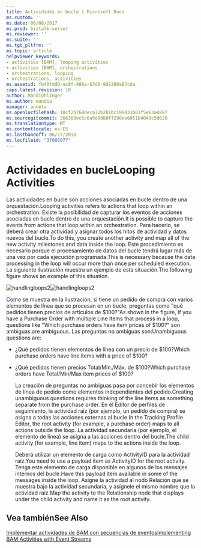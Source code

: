 ```yaml
---
title: Actividades en bucle | Microsoft Docs
ms.custom: ''
ms.date: 06/08/2017
ms.prod: biztalk-server
ms.reviewer: ''
ms.suite: ''
ms.tgt_pltfrm: ''
ms.topic: article
helpviewer_keywords:
- activities [BAM], looping activities
- activities [BAM], orchestrations
- orchestrations, looping
- orchestrations, activities
ms.assetid: fb40fdd0-ac8f-486a-b3d0-9d2200a87cda
caps.latest.revision: 10
author: MandiOhlinger
ms.author: mandia
manager: anneta
ms.openlocfilehash: 18cf2b768deca72b281bc189431b01f5e63a4887
ms.sourcegitcommit: 266308ec5c6a9d8d80ff298ee6051b4843c5d626
ms.translationtype: MT
ms.contentlocale: es-ES
ms.lasthandoff: 06/27/2018
ms.locfileid: "37005077"
---
```

# <a name="looping-activities"></a><span data-ttu-id="7a6b2-102">Actividades en bucle</span><span class="sxs-lookup"><span data-stu-id="7a6b2-102">Looping Activities</span></span>
<span data-ttu-id="7a6b2-103">Las actividades en bucle son acciones asociadas en bucle dentro de una orquestación.</span><span class="sxs-lookup"><span data-stu-id="7a6b2-103">Looping activities refers to actions that loop within an orchestration.</span></span> <span data-ttu-id="7a6b2-104">Existe la posibilidad de capturar los eventos de acciones asociadas en bucle dentro de una orquestación.</span><span class="sxs-lookup"><span data-stu-id="7a6b2-104">It is possible to capture the events from actions that loop within an orchestration.</span></span> <span data-ttu-id="7a6b2-105">Para hacerlo, se deberá crear otra actividad y asignar todos los hitos de actividad y datos nuevos del bucle.</span><span class="sxs-lookup"><span data-stu-id="7a6b2-105">To do this, you create another activity and map all of the new activity milestones and data inside the loop.</span></span> <span data-ttu-id="7a6b2-106">Este procedimiento es necesario porque el procesamiento de datos del bucle tendrá lugar más de una vez por cada ejecución programada.</span><span class="sxs-lookup"><span data-stu-id="7a6b2-106">This is necessary because the data processing in the loop will occur more than once per scheduled execution.</span></span> <span data-ttu-id="7a6b2-107">La siguiente ilustración muestra un ejemplo de esta situación.</span><span class="sxs-lookup"><span data-stu-id="7a6b2-107">The following figure shows an example of this situation.</span></span>  
  
 <span data-ttu-id="7a6b2-108">![](../core/media/handlingloops2.gif "handlingloops2")</span><span class="sxs-lookup"><span data-stu-id="7a6b2-108">![](../core/media/handlingloops2.gif "handlingloops2")</span></span>  
  
 <span data-ttu-id="7a6b2-109">Como se muestra en la ilustración, si tiene un pedido de compra con varios elementos de línea que se procesan en un bucle, preguntas como "qué pedidos tienen precios de artículos de $100?"</span><span class="sxs-lookup"><span data-stu-id="7a6b2-109">As shown in the figure, if you have a Purchase Order with multiple Line Items that process in a loop, questions like "Which purchase orders have item prices of $100?"</span></span> <span data-ttu-id="7a6b2-110">son ambiguas.</span><span class="sxs-lookup"><span data-stu-id="7a6b2-110">are ambiguous.</span></span> <span data-ttu-id="7a6b2-111">Las preguntas no ambiguas son:</span><span class="sxs-lookup"><span data-stu-id="7a6b2-111">Unambiguous questions are:</span></span>  
  
- <span data-ttu-id="7a6b2-112">¿Qué pedidos tienen elementos de línea con un precio de $100?</span><span class="sxs-lookup"><span data-stu-id="7a6b2-112">Which purchase orders have line items with a price of $100?</span></span>  
  
- <span data-ttu-id="7a6b2-113">¿Qué pedidos tienen precios Total/Mín./Máx. de $100?</span><span class="sxs-lookup"><span data-stu-id="7a6b2-113">Which purchase orders have Total/Min/Max item prices of $100?</span></span>  
  
  <span data-ttu-id="7a6b2-114">La creación de preguntas no ambiguas pasa por concebir los elementos de línea de pedido como elementos independientes del pedido.</span><span class="sxs-lookup"><span data-stu-id="7a6b2-114">Creating unambiguous questions requires thinking of the line items as something separate from the purchase order.</span></span> <span data-ttu-id="7a6b2-115">En el Editor de perfiles de seguimiento, la actividad raíz (por ejemplo, un pedido de compra) se asigna a todas las acciones externas al bucle.</span><span class="sxs-lookup"><span data-stu-id="7a6b2-115">In the Tracking Profile Editor, the root activity (for example, a purchase order) maps to all actions outside the loop.</span></span> <span data-ttu-id="7a6b2-116">La actividad secundaria (por ejemplo, el elemento de línea) se asigna a las acciones dentro del bucle.</span><span class="sxs-lookup"><span data-stu-id="7a6b2-116">The child activity (for example, line item) maps to the actions inside the loop.</span></span>  
  
  <span data-ttu-id="7a6b2-117">Deberá utilizar un elemento de carga como ActivityID para la actividad raíz.</span><span class="sxs-lookup"><span data-stu-id="7a6b2-117">You need to use a payload item as ActivityID for the root activity.</span></span> <span data-ttu-id="7a6b2-118">Tenga este elemento de carga disponible en algunos de los mensajes internos del bucle.</span><span class="sxs-lookup"><span data-stu-id="7a6b2-118">Have this payload item available in some of the messages inside the loop.</span></span> <span data-ttu-id="7a6b2-119">Asigne la actividad al nodo Relación que se muestra bajo la actividad secundaria, y asígnele el mismo nombre que la actividad raíz.</span><span class="sxs-lookup"><span data-stu-id="7a6b2-119">Map the activity to the Relationship node that displays under the child activity and name it as the root activity.</span></span>  
  
## <a name="see-also"></a><span data-ttu-id="7a6b2-120">Vea también</span><span class="sxs-lookup"><span data-stu-id="7a6b2-120">See Also</span></span>  
 [<span data-ttu-id="7a6b2-121">Implementar actividades de BAM con secuencias de eventos</span><span class="sxs-lookup"><span data-stu-id="7a6b2-121">Implementing BAM Activities with Event Streams</span></span>](../core/implementing-bam-activities-with-event-streams.md)